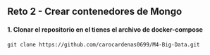 ## Reto 2 - Crear contenedores de Mongo

#### 1. Clonar el repositorio en el tienes el archivo de docker-compose

```
git clone https://github.com/carocardenas0699/M4-Big-Data.git
```

